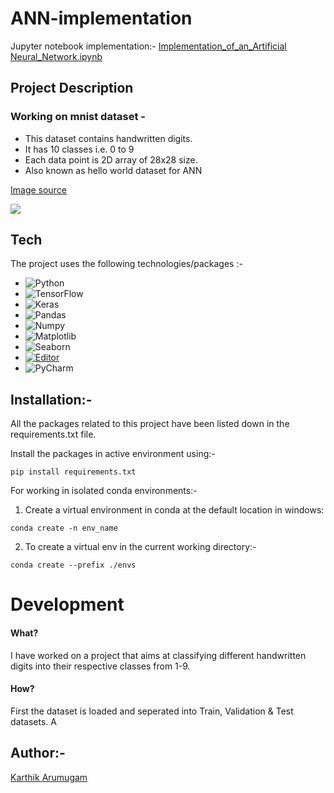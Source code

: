 # ANN-implementation
Jupyter notebook implementation:-
[Implementation_of_an_Artificial Neural_Network.ipynb](https://colab.research.google.com/drive/1pzBodNobgUOa2dGgoHOjqPmjNUe0GjmO?authuser=1#scrollTo=ZB4f_r_y5UCE)
## Project Description
### Working on mnist dataset - 

* This dataset contains handwritten digits. 
* It has 10 classes i.e. 0 to 9
* Each data point is 2D array of 28x28 size.
* Also known as hello world dataset for ANN

[Image source](https://en.wikipedia.org/wiki/MNIST_database#/media/File:MnistExamples.png)

![](https://upload.wikimedia.org/wikipedia/commons/2/27/MnistExamples.png)

## Tech
The project uses the following technologies/packages :- 

- ![Python](https://img.shields.io/badge/Python-3776AB?style=flat-square&logo=python&logoColor=white)
- ![TensorFlow](https://img.shields.io/badge/TensorFlow-FF6F00?style=flat-square&logoColor=white)
- ![Keras](https://img.shields.io/badge/Keras-D00000?style=flat-square&logo=Keras&logoColor=white)
- ![Pandas](https://img.shields.io/badge/-Pandas-150458?logo=pandas&logoColor=white) 
- ![Numpy](https://img.shields.io/badge/-Numy-013243?logo=numpy&logoColor=white)
- ![Matplotlib](https://img.shields.io/badge/-Matplotlib-black?style=flat-square&logo=Matplotlib)
- ![Seaborn](https://img.shields.io/badge/-Seaborn-6d8bcf?logo=seaborn&logoColor=white)
- [![Editor](https://img.shields.io/badge/Editor-VSCode-blue?style=flat-square&logo=visual-studio-code&logoColor=white)](https://code.visualstudio.com/)
- ![PyCharm](https://img.shields.io/badge/-PyCharm-000000?logo=pycharm&logoColor=white)


## Installation:-

All the packages related to this project have been listed down in the requirements.txt file.

Install the packages in active environment using:-
```
pip install requirements.txt
```

For working in isolated conda environments:-
1. Create a virtual environment in conda at the default location in windows:
```
conda create -n env_name
```

2. To create a virtual env in the current working directory:-
```
conda create --prefix ./envs
```

# Development

#### What?
I have worked on a project that aims at classifying different handwritten digits into their respective classes from 1-9.

#### How?
First the dataset is loaded and seperated into Train, Validation & Test datasets.
A 


## Author:-
[Karthik Arumugam](https://github.com/KarthikArumugam3)
